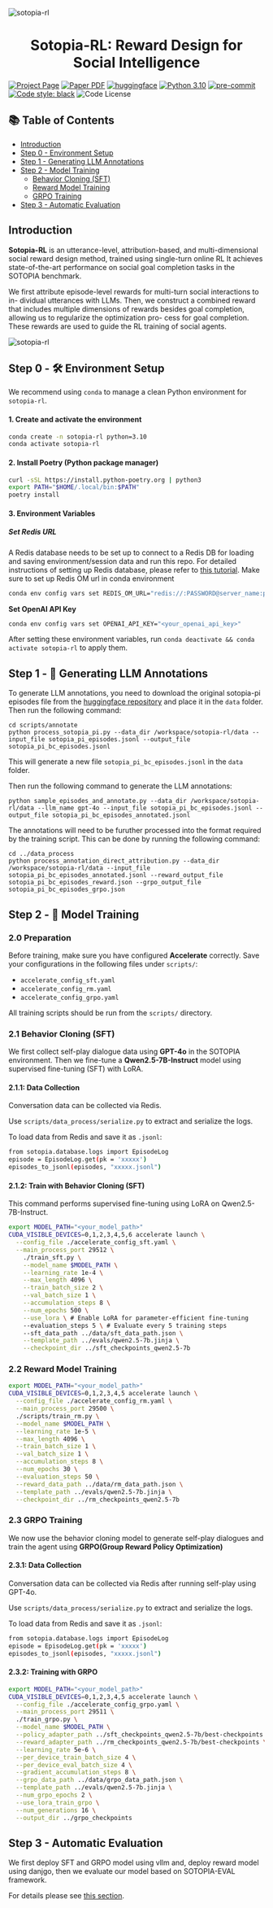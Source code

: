 ![sotopia-rl](assets/sotopia-rl-title.png)

<h1 align="center"> Sotopia-RL: Reward Design for Social Intelligence</h1>

[![Project Page](https://img.shields.io/badge/Project-Page-green.svg)](https://rl.sotopia.world/) [![Paper PDF](https://img.shields.io/badge/Paper-PDF-red.svg)](https://arxiv.org/abs/2508.03905) [![huggingface](https://img.shields.io/badge/%F0%9F%A4%97-Model-orange)](https://huggingface.co/ulab-ai/sotopia-rl-qwen-2.5-7B-grpo) [![Python 3.10](https://img.shields.io/badge/python-%E2%89%A53.10-blue)](https://www.python.org/downloads/release/python-3109/) [![pre-commit](https://img.shields.io/badge/pre--commit-enabled-brightgreen?logo=pre-commit&logoColor=white)](https://pre-commit.com/) <a href="https://github.com/psf/black"><img alt="Code style: black" src="https://img.shields.io/badge/code%20style-black-000000.svg"></a> ![Code License](https://img.shields.io/badge/Code%20License-Apache_2.0-blue.svg)


## 📚 Table of Contents
- [Introduction](#introduction)
- [Step 0 - Environment Setup](#step-0---️-environment-setup)
- [Step 1 - Generating LLM Annotations](#step-1---generating-llm-annotations)
- [Step 2 - Model Training](#step-2---model-training)
  - [Behavior Cloning (SFT)](#21-behavior-cloning-supervised-fine-tuning-sft)
  - [Reward Model Training](#22-reward-model-training)
  - [GRPO Training](#23-grpo-training)
- [Step 3 - Automatic Evaluation](#step-3---automatic-evaluation)

## Introduction

**Sotopia-RL** is an utterance-level, attribution-based, and multi-dimensional social reward design method, trained using single-turn online RL It achieves state-of-the-art performance on social goal completion tasks in the SOTOPIA benchmark.

We first attribute episode-level rewards for multi-turn social interactions to in- dividual utterances with LLMs. Then, we construct a combined reward that includes multiple dimensions of rewards besides goal completion, allowing us to regularize the optimization pro- cess for goal completion. These rewards are used to guide the RL training of social agents.



![sotopia-rl](assets/sotopia_method.jpg)

## Step 0 - 🛠️ Environment Setup

We recommend using `conda` to manage a clean Python environment for `sotopia-rl`.

#### 1. Create and activate the environment

```bash
conda create -n sotopia-rl python=3.10
conda activate sotopia-rl
```

#### 2. Install Poetry (Python package manager)

```bash
curl -sSL https://install.python-poetry.org | python3
export PATH="$HOME/.local/bin:$PATH"
poetry install
```
#### 3. Environment Variables

##### Set Redis URL

A Redis database needs to be set up to connect to a Redis DB for loading and saving environment/session data and run this repo. For detailed instructions of setting up Redis database, please refer to [this tutorial](https://github.com/sotopia-lab/sotopia-pi/tree/main/data_generate#setting-up-redis-database). Make sure to set up Redis OM url in conda environment

```bash
conda env config vars set REDIS_OM_URL="redis://:PASSWORD@server_name:port_num"
```

**Set OpenAI API Key**

```bash
conda env config vars set OPENAI_API_KEY="<your_openai_api_key>"
```

After setting these environment variables, run `conda deactivate && conda activate sotopia-rl` to apply them.



## Step 1 - 🧠 Generating LLM Annotations

To generate LLM annotations, you need to download the original sotopia-pi episodes file from the [huggingface repository](https://huggingface.co/datasets/cmu-lti/sotopia-pi/tree/main) and place it in the `data` folder. Then run the following command:
```
cd scripts/annotate
python process_sotopia_pi.py --data_dir /workspace/sotopia-rl/data --input_file sotopia_pi_episodes.jsonl --output_file sotopia_pi_bc_episodes.jsonl
```
This will generate a new file `sotopia_pi_bc_episodes.jsonl` in the `data` folder.

Then run the following command to generate the LLM annotations:
```
python sample_episodes_and_annotate.py --data_dir /workspace/sotopia-rl/data --llm_name gpt-4o --input_file sotopia_pi_bc_episodes.jsonl --output_file sotopia_pi_bc_episodes_annotated.jsonl
```
The annotations will need to be furuther processed into the format required by the training script. This can be done by running the following command:
```
cd ../data_process
python process_annotation_direct_attribution.py --data_dir /workspace/sotopia-rl/data --input_file sotopia_pi_bc_episodes_annotated.jsonl --reward_output_file sotopia_pi_bc_episodes_reward.json --grpo_output_file sotopia_pi_bc_episodes_grpo.json
```



## Step 2 - 🤖 Model Training

### 2.0 Preparation

Before training, make sure you have configured **Accelerate** correctly. Save your configurations in the following files under `scripts/`:

- `accelerate_config_sft.yaml`
- `accelerate_config_rm.yaml`
- `accelerate_config_grpo.yaml`

All training scripts should be run from the `scripts/` directory.

### 2.1 Behavior Cloning (SFT)

We first collect self-play dialogue data using **GPT-4o** in the SOTOPIA environment. Then we fine-tune a **Qwen2.5-7B-Instruct** model using supervised fine-tuning (SFT) with LoRA.

#### 2.1.1: Data Collection

Conversation data can be collected via Redis.

Use `scripts/data_process/serialize.py` to extract and serialize the logs.

To load data from Redis and save it as `.jsonl`:

```bash
from sotopia.database.logs import EpisodeLog
episode = EpisodeLog.get(pk = 'xxxxx')
episodes_to_jsonl(episodes, "xxxxx.jsonl")
```

#### 2.1.2: Train with Behavior Cloning (SFT)

This command performs supervised fine-tuning using LoRA on Qwen2.5-7B-Instruct.

```bash
export MODEL_PATH="<your_model_path>"
CUDA_VISIBLE_DEVICES=0,1,2,3,4,5,6 accelerate launch \
  --config_file ./accelerate_config_sft.yaml \
  --main_process_port 29512 \
    ./train_sft.py \
    --model_name $MODEL_PATH \
    --learning_rate 1e-4 \
    --max_length 4096 \
    --train_batch_size 2 \
    --val_batch_size 1 \
    --accumulation_steps 8 \
    --num_epochs 500 \
    --use_lora \ # Enable LoRA for parameter-efficient fine-tuning
    --evaluation_steps 5 \ # Evaluate every 5 training steps
    --sft_data_path ../data/sft_data_path.json \
    --template_path ../evals/qwen2.5-7b.jinja \
    --checkpoint_dir ../sft_checkpoints_qwen2.5-7b
```

### 2.2 Reward Model Training

```bash
export MODEL_PATH="<your_model_path>"
CUDA_VISIBLE_DEVICES=0,1,2,3,4,5 accelerate launch \
  --config_file ./accelerate_config_rm.yaml \
  --main_process_port 29500 \
  ./scripts/train_rm.py \
  --model_name $MODEL_PATH \
  --learning_rate 1e-5 \
  --max_length 4096 \
  --train_batch_size 1 \
  --val_batch_size 1 \
  --accumulation_steps 8 \
  --num_epochs 30 \
  --evaluation_steps 50 \
  --reward_data_path ../data/rm_data_path.json \
  --template_path ../evals/qwen2.5-7b.jinja \
  --checkpoint_dir ../rm_checkpoints_qwen2.5-7b
```

### 2.3 GRPO Training

We now use the behavior cloning model to generate self-play dialogues and train the agent using **GRPO(Group Reward Policy Optimization)**

#### 2.3.1: Data Collection

Conversation data can be collected via Redis after running self-play using GPT-4o.

Use `scripts/data_process/serialize.py` to extract and serialize the logs.

To load data from Redis and save it as `.jsonl`:

```bash
from sotopia.database.logs import EpisodeLog
episode = EpisodeLog.get(pk = 'xxxxx')
episodes_to_jsonl(episodes, "xxxxx.jsonl")
```
#### 2.3.2: Training with GRPO

```bash
export MODEL_PATH="<your_model_path>"
CUDA_VISIBLE_DEVICES=0,1,2,3,4,5 accelerate launch \
  --config_file ./accelerate_config_grpo.yaml \
  --main_process_port 29511 \
  ./train_grpo.py \
  --model_name $MODEL_PATH \
  --policy_adapter_path ../sft_checkpoints_qwen2.5-7b/best-checkpoints \
  --reward_adapter_path ../rm_checkpoints_qwen2.5-7b/best-checkpoints \
  --learning_rate 5e-6 \
  --per_device_train_batch_size 4 \
  --per_device_eval_batch_size 4 \
  --gradient_accumulation_steps 8 \
  --grpo_data_path ../data/grpo_data_path.json \
  --template_path ../evals/qwen2.5-7b.jinja \
  --num_grpo_epochs 2 \
  --use_lora_train_grpo \
  --num_generations 16 \
  --output_dir ../grpo_checkpoints
```



## Step 3 - Automatic Evaluation

We first deploy SFT and GRPO model using vllm and, deploy reward model using danjgo, then we evaluate our model based on SOTOPIA-EVAL framework.

For details please see [this section](https://github.com/sotopia-lab/sotopia-rl/tree/main/evals/README.md).
